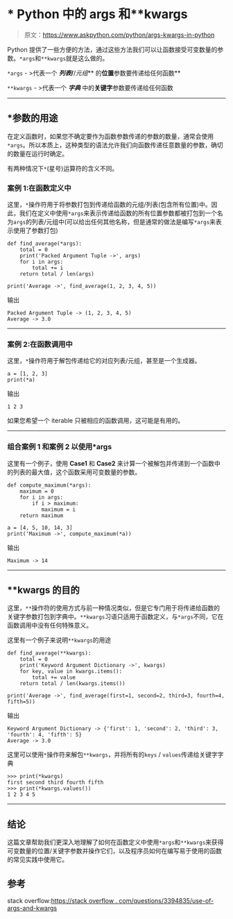# * Python 中的 args 和**kwargs

> 原文：<https://www.askpython.com/python/args-kwargs-in-python>

Python 提供了一些方便的方法，通过这些方法我们可以让函数接受可变数量的参数。`*args`和`**kwargs`就是这么做的。

`*args` - >代表一个 ***列表*/**/*元组*** 的**位置**参数要传递给任何函数**

`**kwargs` - >代表一个 ***字典*** 中的**关键字**参数要传递给任何函数

* * *

## *参数的用途

在定义函数时，如果您不确定要作为函数参数传递的参数的数量，通常会使用`*args`。所以本质上，这种类型的语法允许我们向函数传递任意数量的参数，确切的数量在运行时确定。

有两种情况下`*`(星号)运算符的含义不同。

### 案例 1:在函数定义中

这里，`*`操作符用于将参数打包到传递给函数的元组/列表(包含所有位置)中。因此，我们在定义中使用`*args`来表示传递给函数的所有位置参数都被打包到一个名为`args`的列表/元组中(可以给出任何其他名称，但是通常的做法是编写`*args`来表示使用了参数打包)

```
def find_average(*args):
    total = 0
    print('Packed Argument Tuple ->', args)
    for i in args:
        total += i
    return total / len(args)

print('Average ->', find_average(1, 2, 3, 4, 5))

```

输出

```
Packed Argument Tuple -> (1, 2, 3, 4, 5)
Average -> 3.0

```

* * *

### 案例 2:在函数调用中

这里，`*`操作符用于解包传递给它的对应列表/元组，甚至是一个生成器。

```
a = [1, 2, 3]
print(*a)

```

输出

```
1 2 3

```

如果您希望一个 iterable 只被相应的函数调用，这可能是有用的。

* * *

### 组合案例 1 和案例 2 以使用*args

这里有一个例子，使用 **Case1** 和 **Case2** 来计算一个被解包并传递到一个函数中的列表的最大值，这个函数采用可变数量的参数。

```
def compute_maximum(*args):
    maximum = 0
    for i in args:
        if i > maximum:
           maximum = i
    return maximum

a = [4, 5, 10, 14, 3]
print('Maximum ->', compute_maximum(*a))

```

输出

```
Maximum -> 14

```

* * *

## **kwargs 的目的

这里，`**`操作符的使用方式与前一种情况类似，但是它专门用于将传递给函数的关键字参数打包到字典中。`**kwargs`习语只适用于函数定义，与`*args`不同，它在函数调用中没有任何特殊意义。

这里有一个例子来说明`**kwargs`的用途

```
def find_average(**kwargs):
    total = 0
    print('Keyword Argument Dictionary ->', kwargs)
    for key, value in kwargs.items():
        total += value
    return total / len(kwargs.items())

print('Average ->', find_average(first=1, second=2, third=3, fourth=4, fifth=5))

```

输出

```
Keyword Argument Dictionary -> {'first': 1, 'second': 2, 'third': 3, 'fourth': 4, 'fifth': 5}
Average -> 3.0

```

这里可以使用`*`操作符来解包`**kwargs`，并将所有的`keys` / `values`传递给关键字字典

```
>>> print(*kwargs)
first second third fourth fifth
>>> print(*kwargs.values())
1 2 3 4 5

```

* * *

## 结论

这篇文章帮助我们更深入地理解了如何在函数定义中使用`*args`和`**kwargs`来获得可变数量的位置/关键字参数并操作它们，以及程序员如何在编写易于使用的函数的常见实践中使用它。

## 参考

stack overflow:[https://stack overflow . com/questions/3394835/use-of-args-and-kwargs](https://stackoverflow.com/questions/3394835/use-of-args-and-kwargs)